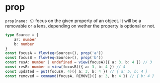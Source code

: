 ---
---

# prop

`prop(name: K)` focus on the given property of an object. It will be a removable or a lens, depending on wether the property is optional or not.

```typescript
type Source = {
	a?: number
	b: number
}
const focusA = flow(eq<Source>(), prop('a'))
const focusB = flow(eq<Source>(), prop('b'))
const resA: number | undefined = view(focusA)({ a: 3, b: 4 }) // 3
const resB: number = view(focusB)({ a: 3, b: 4 }) // 4
const updated = put(focusA, 4)({ a: 3, b: 4 }) // { a: 5, b: 4 }
const removed = command(focusA, REMOVE)({ a: 3, b: 4 }) // { b: 4 }
```
